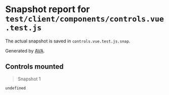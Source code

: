 # Snapshot report for `test/client/components/controls.vue.test.js`

The actual snapshot is saved in `controls.vue.test.js.snap`.

Generated by [AVA](https://ava.li).

## Controls mounted

> Snapshot 1

    undefined
